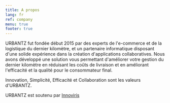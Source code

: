 ```yaml
---
title: A propos
lang: fr
ref: company
menu: true
footer: true
---
```


URBANTZ fut fondée début 2015 par des experts de l'e-commerce et de la logistique du dernier kilomètre, et un partenaire informatique disposant d'une solide expérience dans la création d'applications collaboratives. Nous avons développé une solution vous permettant d'améliorer votre gestion du dernier kilomètre en réduisant les coûts de livraison et en améliorant l'efficacité et la qualité pour le consommateur final.

Innovation, Simplicité, Efficacité et Collaboration sont les valeurs d'URBANTZ.

URBANTZ est soutenu par [Innoviris](http://www.innoviris.be/)